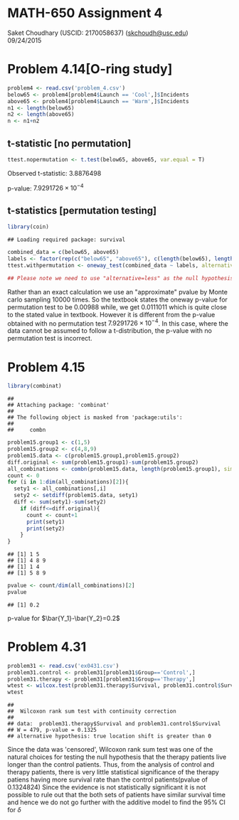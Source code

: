 # MATH-650 Assignment 4
Saket Choudhary (USCID: 2170058637) (skchoudh@usc.edu)  
09/24/2015  

# Problem 4.14[O-ring study]


```r
problem4 <- read.csv('problem_4.csv')
below65 <- problem4[problem4$Launch == 'Cool',]$Incidents
above65 <- problem4[problem4$Launch == 'Warm',]$Incidents
n1 <- length(below65)
n2 <- length(above65)
n <- n1+n2
```

## t-statistic [no permutation]


```r
ttest.nopermutation <- t.test(below65, above65, var.equal = T)
```

Observed t-statistic: 3.8876498

p-value: $7.9291726\times 10^{-4}$

## t-statistics [permutation testing]


```r
library(coin)
```

```
## Loading required package: survival
```

```r
combined_data = c(below65, above65)
labels <- factor(rep(c("below65", "above65"), c(length(below65), length(above65)) ))
ttest.withpermutation <- oneway_test(combined_data ~ labels, alternative="less",distribution=approximate(B=9999))

## Please note we need to use "alternative=less" as the null hypothesis tested here is H_0: theta >=0 and theta here is below65-above65 rather than other way round
```

Rather than an exact calculation we use an "approximate" pvalue by Monte carlo sampling 10000 times. So the textbook states the oneway p-value for permutation test to be $0.00988$ while, we get $0.0111011$ which is quite close to the stated value in textbook. However it is different from the p-value obtained with no permutation test $7.9291726\times 10^{-4}$. In this case, where the data cannot be assumed to follow a t-distribution, the p-value with no permutation test is incorrect.


# Problem 4.15


```r
library(combinat)
```

```
## 
## Attaching package: 'combinat'
## 
## The following object is masked from 'package:utils':
## 
##     combn
```

```r
problem15.group1 <- c(1,5)
problem15.group2 <- c(4,8,9)
problem15.data <- c(problem15.group1,problem15.group2)
diff.original <- sum(problem15.group1)-sum(problem15.group2)
all_combinations <- combn(problem15.data, length(problem15.group1), simplify = T)
count <- 0
for (i in 1:dim(all_combinations)[2]){
  sety1 <- all_combinations[,i]
  sety2 <- setdiff(problem15.data, sety1)
  diff <- sum(sety1)-sum(sety2)
    if (diff<=diff.original){
      count <- count+1
      print(sety1)
      print(sety2)
    }
}
```

```
## [1] 1 5
## [1] 4 8 9
## [1] 1 4
## [1] 5 8 9
```

```r
pvalue <- count/dim(all_combinations)[2]
pvalue
```

```
## [1] 0.2
```

p-value for $\bar{Y_1}-\bar{Y_2}=0.2$

# Problem 4.31


```r
problem31 <- read.csv('ex0431.csv')
problem31.control <- problem31[problem31$Group=='Control',]
problem31.therapy <- problem31[problem31$Group=='Therapy',]
wtest <- wilcox.test(problem31.therapy$Survival, problem31.control$Survival, paired = F, alternative = "greater", exact=F)
wtest
```

```
## 
## 	Wilcoxon rank sum test with continuity correction
## 
## data:  problem31.therapy$Survival and problem31.control$Survival
## W = 479, p-value = 0.1325
## alternative hypothesis: true location shift is greater than 0
```

Since the data was 'censored', Wilcoxon rank sum test was one of the natural choices for testing the null hypothesis that the therapy patients live longer than the control patients. 
Thus, from the analysis of control and therapy patients, there is very little statistical significance of the therapy patiens having more survival rate than the control patients(pvalue of $0.1324824$) Since the evidence is not statistically significant it is not possible to rule out that the both sets of patients have similar survival time and hence we do not go further with the additive model to find the 95% CI for $\delta$
